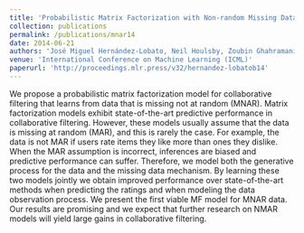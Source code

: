 ```yaml
---
title: 'Probabilistic Matrix Factorization with Non-random Missing Data'
collection: publications
permalink: /publications/mnar14
date: 2014-06-21
authors: 'José Miguel Hernández-Lobato, Neil Houlsby, Zoubin Ghahramani'
venue: 'International Conference on Machine Learning (ICML)'
paperurl: 'http://proceedings.mlr.press/v32/hernandez-lobatob14'
---
```


We propose a probabilistic matrix factorization model for collaborative filtering that learns from data that is missing not at random (MNAR). Matrix factorization models exhibit state-of-the-art predictive performance in collaborative filtering. However, these models usually assume that the data is missing at random (MAR), and this is rarely the case. For example, the data is not MAR if users rate items they like more than ones they dislike. When the MAR assumption is incorrect, inferences are biased and predictive performance can suffer. Therefore, we model both the generative process for the data and the missing data mechanism. By learning these two models jointly we obtain improved performance over state-of-the-art methods when predicting the ratings and when modeling the data observation process. We present the first viable MF model for MNAR data. Our results are promising and we expect that further research on NMAR models will yield large gains in collaborative filtering.

